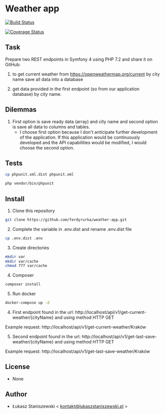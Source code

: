 # Weather app

[![Build Status](https://travis-ci.org/ferdyrurka/weather-app.svg?branch=master)](https://travis-ci.org/ferdyrurka/weather-app)

[![Coverage Status](https://coveralls.io/repos/github/ferdyrurka/weather-app/badge.svg?branch=master)](https://coveralls.io/github/ferdyrurka/weather-app?branch=master)

## Task

Prepare two REST endpoints in Symfony 4 using PHP 7.2 and share it on GitHub:

1. to get current weather from https://openweathermap.org/current by city name
     save all data into a database

2. get data provided in the first endpoint (so from our application database) by city name.

## Dilemmas

1. First option is save ready data (array) and city name and 
   second option is save all data to columns and tables.
    * I choose first option because I don't anticipate further 
    development of the application. If this application would be continuously 
    developed and the API capabilities would be modified, I would choose the second option. 

## Tests

```bash
cp phpunit.xml.dist phpunit.xml

php vendor/bin/phpunit
```

## Install

1. Clone this repository

```bash
git clone https://github.com/ferdyrurka/weather-app.git
```

2. Complete the variable in .env.dist and rename .env.dist file

```bash
cp .env.dist .env
```

3. Create directories

```bash
mkdir var
mkdir var/cache
chmod 777 var/cache
```

4. Composer

```bash
composer install
```

5. Run docker 

```bash
docker-compose up -d
```

4. First endpoint found in the url: http://localhost/api/v1/get-current-weather/{cityName}
 and using method HTTP GET
 
 Example request: http://localhost/api/v1/get-current-weather/Kraków
 
5. Second endpoint found in the url: http://localhost/api/v1/get-last-save-weather/{cityName}
 and using method HTTP GET
 
 Example request: http://localhost/api/v1/get-last-save-weather/Kraków
 
## License

* None

## Author

* Łukasz Staniszewski < kontakt@lukaszstaniszewski.pl >